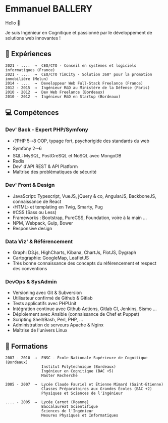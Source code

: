 # Emmanuel BALLERY

Hello 👋

Je suis Ingénieur en Cognitique et passionné par le développement de solutions web innovantes !

## 🚀 Expériences

```text
2021 - ....  ⇝  CEO/CTO - Conseil en systèmes et logiciels informatiques (France)
2021 - ....  ⇝  CEO/CTO TimCity - Solution 360° pour la promotion immobilière (Melun)
2014 - ....  ⇝  Developpeur Web Full-Stack Freelance (France)
2012 - 2015  ⇝  Ingénieur R&D au Ministère de la Défense (Paris)
2010 - 2012  ⇝  Dev Web Freelance (Bordeaux)
2010 - 2012  ⇝  Ingénieur R&D en Startup (Bordeaux)
```

## 💻 Compétences

### Dev' Back - Expert PHP/Symfony

- ‹?PHP 5🠒8 OOP, typage fort, psychorigide des standards du web
- Symfony 2🠒6
- SQL: MySQL, PostGreSQL et NoSQL avec MongoDB
- Redis
- Dev' d'API REST & API Platform
- Maîtrise des problématiques de sécurité

### Dev' Front & Design

- JavaScript: Typescript, VueJS, jQuery & co, AngularJS, BackboneJS, connaissance de React
- ‹HTML› et templating en Twig, Smarty, Pug
- #CSS (Sass ou Less)
- Frameworks : Bootstrap, PureCSS, Foundation, voire à la main ...
- NPM, Webpack, Gulp, Bower
- Responsive design

### Data Viz' & Référencement

- Graph: D3.js, HighCharts, Kibana, ChartJs, FlotJS, Dygraph
- Cartographie: GoogleMap, LeafletJS
- Très bonne connaissance des concepts du référencement et respect des conventions

### DevOps & SysAdmin

- Versioning avec Git & Subversion
- Utilisateur confirmé de Github & Gitlab
- Tests applicatifs avec PHPUnit
- Intégration continue avec Github Actions, Gitlab CI, Jenkins, Sismo ...
- Déploiement avec Ansible (connaissance de Chef et Puppet)
- Scripting Shell/Bash, Perl, PHP, ...
- Administration de serveurs Apache & Nginx
- Maîtrise de l'univers Linux

## 🏢 Formations

```text
2007 - 2010  ⇝  ENSC - École Nationale Supérieure de Cognitique (Bordeaux)
                Institut Polytechnique (Bordeaux)
                Ingénieur en Cognitique (BAC +5)
                Master Recherche

2005 - 2007  ⇝  Lycée Claude Fauriel et Étienne Mimard (Saint‐Etienne)
                Classes Préparatoires aux Grandes Écoles (BAC +2)
                Physiques et Sciences de l'Ingénieur

.... - 2005  ⇝  Lycée Carnot (Roanne)
                Baccalauréat Scientifique
                Sciences de l'Ingénieur
                Mesures Physiques et Informatiques
```
